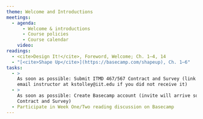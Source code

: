 ```yaml
---
theme: Welcome and Introductions
meetings:
  - agenda:
      - Welcome & introductions
      - Course policies
      - Course calendar
    video:
readings:
  - <cite>Design It!</cite>, Foreword, Welcome; Ch. 1–4, 14
  - "[<cite>Shape Up</cite>](https://basecamp.com/shapeup), Ch. 1–6"
tasks:
  - >
    As soon as possible: Submit ITMD 467/567 Contract and Survey (link in your @hawk.iit.edu inbox;
    email instructor at kstolley@iit.edu if you did not receive it)
  - >
    As soon as possible: Create Basecamp account (invite will arrive sometime after you submit the
    Contract and Survey)
  - Participate in Week One/Two reading discussion on Basecamp
---
```

